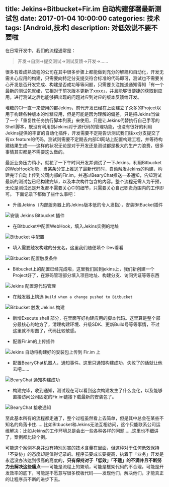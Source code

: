 title: Jekins+Bitbucket+Fir.im 自动构建部署最新测试包
date: 2017-01-04 10:00:00
categories: 技术
tags: [Android,技术] 
description: 对低效说不要不要啦
---

在日常开发中，我们的流程通常是：

> 开发-\>自测-\>提交测试-\>测试反馈-\>开发-\>……

很多有着成熟流程的公司在其中很多步骤上都能做到充分的解耦和自动化，开发无需关心应用的构建，只需要向特定分支提交符合标准的代码即可，测试也不需要关心开发是否开发完成、构建是否成功等等问题，只需要关注推送通知得知「有一个最新的测试包就绪，它相对于前次版本更新了xxxx」，并且能够很便捷的获取到应用，进行测试之后也能够把出现的问题对应到对应的版本反馈给开发。

堆糖的CI一直一来使用的都Jekins，前代开发已经在上面建立了众多的Project以用于构建各种版本的堆糖应用，但是可能是因为理解的偏差，只是把Jekins当做了一个「重复性任务执行脚本列表」来使用，只是让Jekins代替执行自己手写的Shell脚本，既没有利用到Jekins对于源代码的管理功能，也没有很好的利用Jekins提供的丰富的自动化插件，开发需要不定期告诉测试我们往xx分支提交了有xx feature的代码，测试则需要不定期去内部CI网站上配置构建工程，并等待构建结果生成——这样的状况无论是对于开发还是测试都是极大的生产力浪费，很多事情其实都是不需要这么做的。

最近业务压力稍小，就花了一下午时间开发并调试了一下Jekins，利用Bitbucket的WebHook功能，当某条分支上推送了最新代码时，自动触发Jekins的构建，构建完毕自动上传到公司内部的Fir.im，并通过BearyChat推送一条通知，告知测试最新的测试包已经构建完毕，以及本次构件包含的内容。整个流程无需人为干预，无论是测试还是开发都不需要关心CI的细节，只需要关心自己职责范围内的工作即可。
下面记录下都做了些什么事吧：

* 升级Jekins（内部服务器上的Jekins版本低的令人发指），安装BitBucket插件

![](http://img.kyangc.com/2017-01-09-install-bitbucket-plugin.png "安装 Jekins Bitbucket 插件")

* 在Bitbucket中配置WebHook，填入Jekins实例的地址

![](http://img.kyangc.com/2017-01-09-bitbucket-hook.png "Bitbucket 中配置")

* 填入需要触发构建的分支名，这里我们随便填个 Dev看看

![](http://img.kyangc.com/2017-01-09-bitbucket-config.png "Bitbucket 配置触发条件")

* Bitbucket上的配置已经完成啦，这里我们回到jekins上，我们新创建一个Project好了，在源码管理部分填入项目地址、构建分支、访问凭证等等东西

![](http://img.kyangc.com/2017-01-09-jks-git.png "Jekins 配置源代码管理")

* 在触发器上钩选 `Build when a change pushed to Bitbucket`

![](http://img.kyangc.com/2017-01-09-jks-trigger.png "Bitbucket 触发 Jekins 构建")

* 新增Execute shell 部分，在里面写好构建应用的脚本代码。这里算是整个部分最核心的地方了，清理构建环境、升级SDK、更新Build号等等事情，不过这里就不附图了，代码比较敏感。

* 配置Fir.im的上传插件

![](http://img.kyangc.com/2017-01-09-jks-firim.png "Jekins 自动将构建好的安装包上传到 Fir.im 上")

* 配置BearyChat机器人，通知事件。这里只通知构建成功，失败了的话就让他去吧……

![](http://img.kyangc.com/2017-01-09-jks-bc.png "BearyChat 通知构建成功")

* 构建完毕，收到通知，测试现在可以看到这次构建发生了什么变化，以及能够直接访问公司固定的Fir.im链接下载最新的安装包了。

![](http://img.kyangc.com/2017-01-09-bearychat-noti.png "BearyChat 接收通知")

至此基本所有的流程都走通了，整个过程虽然看上去简单，但是其中总会在某些不知名的角落卡住……比如Bitbucket和Jekins无法互相访问，这个只能联系公司运维解决；比如Jekins的工作环境总是会出一些各种各样的问题……这里也不细讲了，案例都比较个例。

可能这个案例本身并没有特别厉害的技术含量在里面，但这种对于任何低效保持「不妥协」的态度却是值得记录的。程序员要成长要提高，执着于「业务」开发是永远没办法达到很高的高度的，**只有保持对于「低效」「不适」的不满并且不断努力去解决这些痛点**——可能是流程上的繁琐，可能是框架代码的不合理，可能是开发效率的底下，可能是不愿意写很多模板代码——发现他们，解决他们，才能真正的让程序员不断的进步下去。
